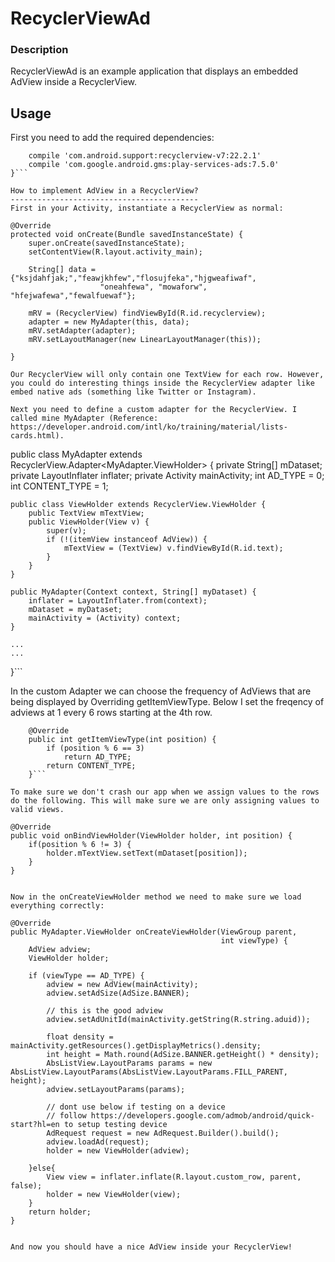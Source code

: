 # RecyclerViewAd
### Description
RecyclerViewAd is an example application that displays an embedded AdView inside a RecyclerView. 

Usage
-----
First you need to add the required dependencies:

```dependencies {
    compile 'com.android.support:recyclerview-v7:22.2.1'
    compile 'com.google.android.gms:play-services-ads:7.5.0'
}```

How to implement AdView in a RecyclerView?
------------------------------------------
First in your Activity, instantiate a RecyclerView as normal: 
```
    @Override
    protected void onCreate(Bundle savedInstanceState) {
        super.onCreate(savedInstanceState);
        setContentView(R.layout.activity_main);

        String[] data = {"ksjdahfjak;","feawjkhfew","flosujfeka","hjgweafiwaf",
                        "oneahfewa", "mowaforw", "hfejwafewa","fewalfuewaf"};

        mRV = (RecyclerView) findViewById(R.id.recyclerview);
        adapter = new MyAdapter(this, data);
        mRV.setAdapter(adapter);
        mRV.setLayoutManager(new LinearLayoutManager(this));

    }
```
Our RecyclerView will only contain one TextView for each row. However, you could do interesting things inside the RecyclerView adapter like embed native ads (something like Twitter or Instagram).

Next you need to define a custom adapter for the RecyclerView. I called mine MyAdapter (Reference: https://developer.android.com/intl/ko/training/material/lists-cards.html). 

```
public class MyAdapter extends RecyclerView.Adapter<MyAdapter.ViewHolder> {
    private String[] mDataset;
    private LayoutInflater inflater;
    private Activity mainActivity;
    int AD_TYPE = 0;
    int CONTENT_TYPE = 1;


    public class ViewHolder extends RecyclerView.ViewHolder {
        public TextView mTextView;
        public ViewHolder(View v) {
            super(v);
            if (!(itemView instanceof AdView)) {
                mTextView = (TextView) v.findViewById(R.id.text);
            }
        }
    }

    public MyAdapter(Context context, String[] myDataset) {
        inflater = LayoutInflater.from(context);
        mDataset = myDataset;
        mainActivity = (Activity) context;
    }

    ...
    ...
}```

In the custom Adapter we can choose the frequency of AdViews that are being displayed by Overriding getItemViewType. Below I set the freqency of adviews at 1 every 6 rows starting at the 4th row.
```
    @Override
    public int getItemViewType(int position) {
        if (position % 6 == 3)
            return AD_TYPE;
        return CONTENT_TYPE;
    }```

To make sure we don't crash our app when we assign values to the rows do the following. This will make sure we are only assigning values to valid views. 
```
    @Override
    public void onBindViewHolder(ViewHolder holder, int position) {
        if(position % 6 != 3) {
            holder.mTextView.setText(mDataset[position]);
        }
    }
```

Now in the onCreateViewHolder method we need to make sure we load everything correctly:
```
    @Override
    public MyAdapter.ViewHolder onCreateViewHolder(ViewGroup parent,
                                                   int viewType) {
        AdView adview;
        ViewHolder holder;

        if (viewType == AD_TYPE) {
            adview = new AdView(mainActivity);
            adview.setAdSize(AdSize.BANNER);

            // this is the good adview
            adview.setAdUnitId(mainActivity.getString(R.string.aduid));

            float density = mainActivity.getResources().getDisplayMetrics().density;
            int height = Math.round(AdSize.BANNER.getHeight() * density);
            AbsListView.LayoutParams params = new AbsListView.LayoutParams(AbsListView.LayoutParams.FILL_PARENT, height);
            adview.setLayoutParams(params);

            // dont use below if testing on a device
            // follow https://developers.google.com/admob/android/quick-start?hl=en to setup testing device
            AdRequest request = new AdRequest.Builder().build();
            adview.loadAd(request);
            holder = new ViewHolder(adview);

        }else{
            View view = inflater.inflate(R.layout.custom_row, parent, false);
            holder = new ViewHolder(view);
        }
        return holder;
    }

```

And now you should have a nice AdView inside your RecyclerView! 



